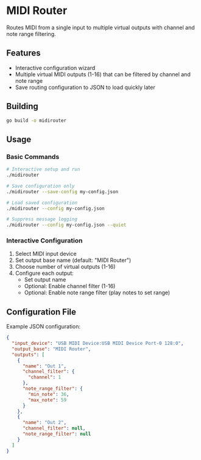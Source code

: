 # MIDI Router

Routes MIDI from a single input to multiple virtual outputs with channel and note range filtering.

## Features

- Interactive configuration wizard
- Multiple virtual MIDI outputs (1-16) that can be filtered by channel and note range
- Save routing configuration to JSON to load quickly later

## Building

```bash
go build -o midirouter
```

## Usage

### Basic Commands

```bash
# Interactive setup and run
./midirouter

# Save configuration only
./midirouter --save-config my-config.json

# Load saved configuration
./midirouter --config my-config.json

# Suppress message logging
./midirouter --config my-config.json --quiet
```

### Interactive Configuration

1. Select MIDI input device
2. Set output base name (default: "MIDI Router") 
3. Choose number of virtual outputs (1-16)
4. Configure each output:
   - Set output name
   - Optional: Enable channel filter (1-16)
   - Optional: Enable note range filter (play notes to set range)

## Configuration File

Example JSON configuration:

```json
{
  "input_device": "USB MIDI Device:USB MIDI Device Port-0 128:0",
  "output_base": "MIDI Router", 
  "outputs": [
    {
      "name": "Out 1",
      "channel_filter": {
        "channel": 1
      },
      "note_range_filter": {
        "min_note": 36,
        "max_note": 59
      }
    },
    {
      "name": "Out 2",
      "channel_filter": null,
      "note_range_filter": null
    }
  ]
}
```
